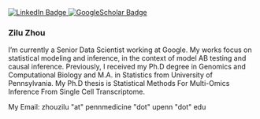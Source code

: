 <div id="badges">
  <a href="www.linkedin.com/in/zilu-zhou-penn">
    <img src="https://img.shields.io/badge/LinkedIn-blue?style=for-the-badge&logo=linkedin&logoColor=white" alt="LinkedIn Badge"/>
  </a>
  <a href="https://scholar.google.com/citations?user=NZ5fhoIAAAAJ&hl=en&oi=ao">
    <img src="https://img.shields.io/badge/Google%20Scholar-green?style=for-the-badge&logo=Google&logoColor=white" alt="GoogleScholar Badge"/>
  </a>
</div>

### Zilu Zhou
I’m currently a Senior Data Scientist working at Google. My works focus on statistical modeling and inference, in the context of model AB testing and causal inference.
Previously, I received my Ph.D degree in Genomics and Computational Biology and M.A. in Statistics from University of Pennsylvania. My Ph.D thesis is Statistical Methods For Multi-Omics Inference From Single Cell Transcriptome.

My Email: zhouzilu "at" pennmedicine "dot" upenn "dot" edu

<!--
**zhouzilu/zhouzilu** is a ✨ _special_ ✨ repository because its `README.md` (this file) appears on your GitHub profile.

Here are some ideas to get you started:

- 🔭 I’m currently working on ...
- 🌱 I’m currently learning ...
- 👯 I’m looking to collaborate on ...
- 🤔 I’m looking for help with ...
- 💬 Ask me about ...
- 📫 How to reach me: ...
- 😄 Pronouns: ...
- ⚡ Fun fact: ...
-->
